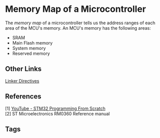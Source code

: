 # Memory Map of a Microcontroller 

The *memory map* of a microcontroller tells us the address ranges of each area of the MCU's memory. An MCU's memory has the following areas:  
* SRAM  
* Main Flash memory  
* System memory  
* Reserved memory  

## Other Links
[Linker Directives](../202202120014)

## References
[1] [YouTube - STM32 Programming From Scratch](https://www.youtube.com/watch?v=gdRmETe4QEo&t=790s)  
[2] ST Microelectronics RM0360 Reference manual  

## Tags
